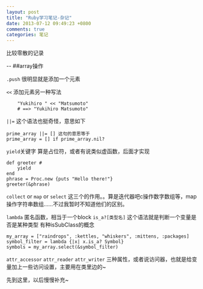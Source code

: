 ```yaml
---
layout: post
title: "Ruby学习笔记-杂记"
date: 2013-07-12 09:49:23 +0800
comments: true
categories: 笔记
---
```


比较零散的记录

--
##array操作

`.push` 很明显就是添加一个元素

`<<` 添加元素另一种写法

		"Yukihiro " << "Matsumoto"
		# ==> "Yukihiro Matsumoto"

`||=` 这个语法也挺奇怪，意思如下

	prime_array ||= [] 这句的意思等于 
	prime_array = [] if prime_array.nil?

`yield`关键字 算是占位符，或者有说类似虚函数，后面才实现

	def greeter #
	    yield
	end
	phrase = Proc.new {puts "Hello there!"}
	greeter(&phrase)
 
`collect` or `map` or `select` 这三个的作用。。算是迭代器吧c操作数字数组等，map操作字符串数组……不过我暂时不知道他们的区别。


`lambda` 匿名函数，相当于一个block 
`is_a?[类型名]` 这个语法就是判断一个变量是否是某种类型 有种isSubClass的概念 

	my_array = ["raindrops", :kettles, "whiskers", :mittens, :packages]
	symbol_filter = lambda {|x| x.is_a? Symbol}
	symbols = my_array.select(&symbol_filter)

`attr_accessor`  `attr_reader` `attr_writer` 三种属性，或者说访问器，也就是给变量加上一些访问设置，主要用在类里边的~

先到这里，以后慢慢补充~